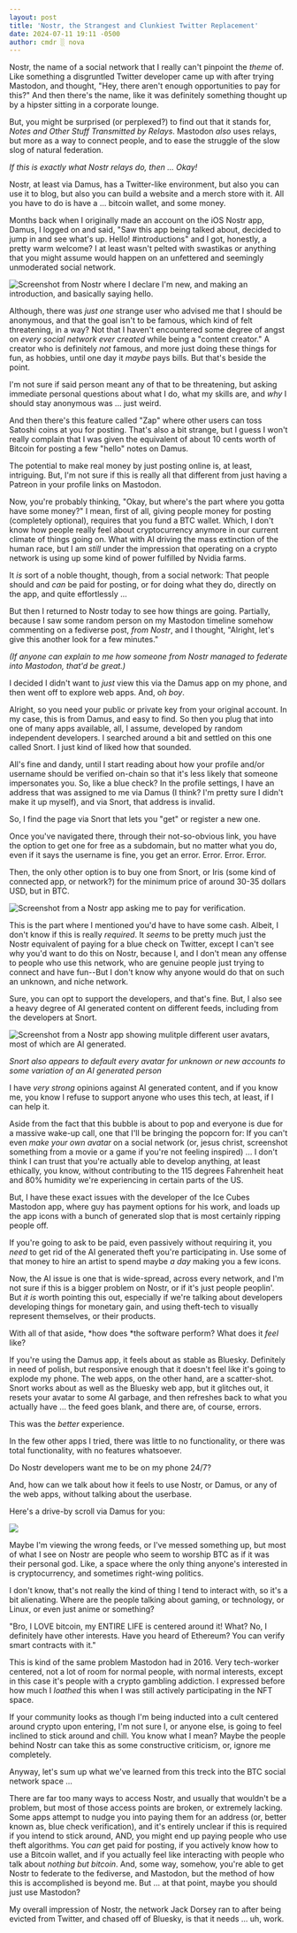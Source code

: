 ```yaml
---
layout: post
title: 'Nostr, the Strangest and Clunkiest Twitter Replacement'
date: 2024-07-11 19:11 -0500
author: cmdr ░ nova
---
```


Nostr, the name of a social network that I really can't pinpoint the *theme* of. Like something a disgruntled Twitter developer came up with after trying Mastodon, and thought, "Hey, there aren't enough opportunities to pay for this?" And then there's the name, like it was definitely something thought up by a hipster sitting in a corporate lounge. 

But, you might be surprised (or perplexed?) to find out that it stands for, *Notes and Other Stuff Transmitted by Relays*. Mastodon *also* uses relays, but more as a way to connect people, and to ease the struggle of the slow slog of natural federation.

*If this is exactly what Nostr relays do, then ... Okay!*

Nostr, at least via Damus, has a Twitter-like environment, but also you can use it to blog, but also you can build a website and a merch store with it. All you have to do is have a ... bitcoin wallet, and some money.

Months back when I originally made an account on the iOS Nostr app, Damus, I logged on and said, "Saw this app being talked about, decided to jump in and see what's up. Hello! #introductions" and I got, honestly, a pretty warm welcome? I at least wasn't pelted with swastikas or anything that you might assume would happen on an unfettered and seemingly unmoderated social network.

![Screenshot from Nostr where I declare I'm new, and making an introduction, and basically saying hello.](/img/posts/nostr/hello.png)

Although, there was *just one* strange user who advised me that I should be anonymous, and that the goal isn't to be famous, which kind of felt threatening, in a way? Not that I haven't encountered some degree of angst on *every social network ever created* while being a "content creator." A creator who is definitely *not* famous, and more just doing these things for fun, as hobbies, until one day it *maybe* pays bills. But that's beside the point.

I'm not sure if said person meant any of that to be threatening, but asking immediate personal questions about what I do, what my skills are, and *why* I should stay anonymous was ... just weird.

And then there's this feature called "Zap" where other users can toss Satoshi coins at you for posting. That's also a bit strange, but I guess I won't really complain that I was given the equivalent of about 10 cents worth of Bitcoin for posting a few "hello" notes on Damus.

The potential to make real money by just posting online is, at least, intriguing. But, I'm not sure if this is really all that different from just having a Patreon in your profile links on Mastodon.

Now, you're probably thinking, "Okay, but where's the part where you gotta have some money?" I mean, first of all, giving people money for posting (completely optional), requires that you fund a BTC wallet. Which, I don't know how people really feel about cryptocurrency anymore in our current climate of things going on. What with AI driving the mass extinction of the human race, but I am *still* under the impression that operating on a crypto network is using up some kind of power fulfilled by Nvidia farms.

It *is* sort of a noble thought, though, from a social network: That people should and *can* be paid for posting, or for doing what they do, directly on the app, and quite effortlessly ...

But then I returned to Nostr today to see how things are going. Partially, because I saw some random person on my Mastodon timeline somehow commenting on a fediverse post, *from Nostr*, and I thought, "Alright, let's give this another look for a few minutes." 

*(If anyone can explain to me how someone from Nostr managed to federate into Mastodon, that'd be great.)*

I decided I didn't want to *just* view this via the Damus app on my phone, and then went off to explore web apps. And, o*h boy*.

Alright, so you need your public or private key from your original account. In my case, this is from Damus, and easy to find. So then you plug that into one of many apps available, all, I assume, developed by random independent developers. I searched around a bit and settled on this one called Snort. I just kind of liked how that sounded.

All's fine and dandy, until I start reading about how your profile and/or username should be verified on-chain so that it's less likely that someone impersonates you. So, like a blue check? In the profile settings, I have an address that was assigned to me via Damus (I think? I'm pretty sure I didn't make it up myself), and via Snort, that address is invalid.

So, I find the page via Snort that lets you "get" or register a new one.

Once you've navigated there, through their not-so-obvious link, you have the option to get one for free as a subdomain, but no matter what you do, even if it says the username is fine, you get an error. Error. Error. Error.

Then, the only other option is to buy one from Snort, or Iris (some kind of connected app, or network?) for the minimum price of around 30-35 dollars USD, but in BTC.

![Screenshot from a Nostr app asking me to pay for verification.](/img/posts/nostr/buy.png)

This is the part where I mentioned you'd have to have some cash. Albeit, I don't know if this is really *required*. It *seems* to be pretty much just the Nostr equivalent of paying for a blue check on Twitter, except I can't see why you'd want to do this on Nostr, because I, and I don't mean any offense to people who use this network, who are genuine people just trying to connect and have fun--But I don't know why anyone would do that on such an unknown, and niche network.

Sure, you can opt to support the developers, and that's fine. But, I also see a heavy degree of AI generated content on different feeds, including from the developers at Snort.

![Screenshot from a Nostr app showing mulitple different user avatars, most of which are AI generated.](/img/posts/nostr/gen.png)

*Snort also appears to default every avatar for unknown or new accounts to some variation of an AI generated person*

I have *very strong* opinions against AI generated content, and if you know me, you know I refuse to support anyone who uses this tech, at least, if I can help it.

Aside from the fact that this bubble is about to pop and everyone is due for a massive wake-up call, one that I'll be bringing the popcorn for: If you can't even *make your own avatar* on a social network (or, jesus christ, screenshot something from a movie or a game if you're not feeling inspired) ... I don't think I can trust that you're actually able to develop anything, at least ethically, you know, without contributing to the 115 degrees Fahrenheit heat and 80% humidity we're experiencing in certain parts of the US.

But, I have these exact issues with the developer of the Ice Cubes Mastodon app, where guy has payment options for his work, and loads up the app icons with a bunch of generated slop that is most certainly ripping people off.

If you're going to ask to be paid, even passively without requiring it, you *need* to get rid of the AI generated theft you're participating in. Use some of that money to hire an artist to spend maybe *a day* making you a few icons.

Now, the AI issue is one that is wide-spread, across every network, and I'm not sure if this is a bigger problem on Nostr, or if it's just people peoplin'. But *it is* worth pointing this out, especially if we're talking about developers developing things for monetary gain, and using theft-tech to visually represent themselves, or their products.

With all of that aside, *how does *the software perform? What does it *feel* like?

If you're using the Damus app, it feels about as stable as Bluesky. Definitely in need of polish, but responsive enough that it doesn't feel like it's going to explode my phone. The web apps, on the other hand, are a scatter-shot. Snort works about as well as the Bluesky web app, but it glitches out, it resets your avatar to some AI garbage, and then refreshes back to what you actually have ... the feed goes blank, and there are, of course, errors.

This was the *better* experience.

In the few other apps I tried, there was little to no functionality, or there was total functionality, with no features whatsoever.

Do Nostr developers want me to be on my phone 24/7?

And, how can we talk about how it feels to use Nostr, or Damus, or any of the web apps, without talking about the userbase.

Here's a drive-by scroll via Damus for you:

[![](https://markdown-videos-api.jorgenkh.no/youtube/u-H_FYbxtEw?si=sWM5CfxuAEuwVeeo)](https://youtu.be/u-H_FYbxtEw?si=sWM5CfxuAEuwVeeo)

Maybe I'm viewing the wrong feeds, or I've messed something up, but most of what I see on Nostr are people who seem to worship BTC as if it was their personal god. Like, a space where the only thing anyone's interested in is cryptocurrency, and sometimes right-wing politics.

I don't know, that's not really the kind of thing I tend to interact with, so it's a bit alienating. Where are the people talking about gaming, or technology, or Linux, or even just anime or something?

"Bro, I LOVE bitcoin, my ENTIRE LIFE is centered around it! What? No, I definitely have other interests. Have you heard of Ethereum? You can verify smart contracts with it."

This is kind of the same problem Mastodon had in 2016. Very tech-worker centered, not a lot of room for normal people, with normal interests, except in this case it's people with a crypto gambling addiction. I expressed before how much I *loathed* this when I was still actively participating in the NFT space.

If your community looks as though I'm being inducted into a cult centered around crypto upon entering, I'm not sure I, or anyone else, is going to feel inclined to stick around and chill. You know what I mean? Maybe the people behind Nostr can take this as some constructive criticism, or, ignore me completely.

Anyway, let's sum up what we've learned from this treck into the BTC social network space ...

There are far too many ways to access Nostr, and usually that wouldn't be a problem, but most of those access points are broken, or extremely lacking. Some apps attempt to nudge you into paying them for an address (or, better known as, blue check verification), and it's entirely unclear if this is required if you intend to stick around, AND, you might end up paying people who use theft algorithms. You *can* get paid for posting, if you actively know how to use a Bitcoin wallet, and if you actually feel like interacting with people who talk about *nothing but bitcoin*. And, some way, somehow, you're able to get Nostr to federate to the fediverse, and Mastodon, but the method of how this is accomplished is beyond me. But ... at that point, maybe you should just use Mastodon?

My overall impression of Nostr, the network Jack Dorsey ran to after being evicted from Twitter, and chased off of Bluesky, is that it needs ... uh, work.

